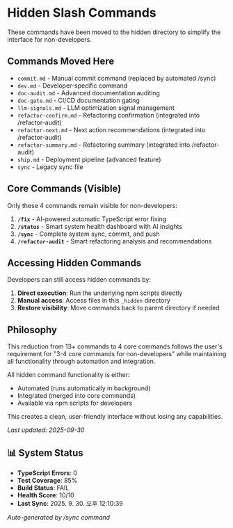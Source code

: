 # Hidden Slash Commands

These commands have been moved to the hidden directory to simplify the interface for non-developers.

## Commands Moved Here

- `commit.md` - Manual commit command (replaced by automated /sync)
- `dev.md` - Developer-specific command
- `doc-audit.md` - Advanced documentation auditing
- `doc-gate.md` - CI/CD documentation gating
- `llm-signals.md` - LLM optimization signal management
- `refactor-confirm.md` - Refactoring confirmation (integrated into /refactor-audit)
- `refactor-next.md` - Next action recommendations (integrated into /refactor-audit)
- `refactor-summary.md` - Refactoring summary (integrated into /refactor-audit)
- `ship.md` - Deployment pipeline (advanced feature)
- `sync` - Legacy sync file

## Core Commands (Visible)

Only these 4 commands remain visible for non-developers:

1. **`/fix`** - AI-powered automatic TypeScript error fixing
2. **`/status`** - Smart system health dashboard with AI insights
3. **`/sync`** - Complete system sync, commit, and push
4. **`/refactor-audit`** - Smart refactoring analysis and recommendations

## Accessing Hidden Commands

Developers can still access hidden commands by:

1. **Direct execution**: Run the underlying npm scripts directly
2. **Manual access**: Access files in this `_hidden` directory
3. **Restore visibility**: Move commands back to parent directory if needed

## Philosophy

This reduction from 13+ commands to 4 core commands follows the user's requirement for "3-4 core commands for non-developers" while maintaining all functionality through automation and integration.

All hidden command functionality is either:

- Automated (runs automatically in background)
- Integrated (merged into core commands)
- Available via npm scripts for developers

This creates a clean, user-friendly interface without losing any capabilities.


_Last updated: 2025-09-30_

## 📊 System Status

- **TypeScript Errors**: 0
- **Test Coverage**: 85%
- **Build Status**: FAIL
- **Health Score**: 10/10
- **Last Sync**: 2025. 9. 30. 오후 12:10:39

_Auto-generated by /sync command_

